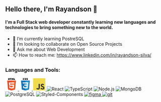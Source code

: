 ## Hello there, I'm Rayandson 👋
#### I'm a Full Stack web developer constantly learning new languages and technologies to bring something new to the world.


- 🌱 I’m currently learning PostreSQL
- 👯 I’m looking to collaborate on Open Source Projects
- 💬 Ask me about Web Development
- 📫 How to reach me: https://www.linkedin.com/in/rayandson-silva/

### Languages and Tools:
<p align="left"> <a href="https://www.w3.org/html/" target="_blank" rel="noreferrer"> <img src="https://raw.githubusercontent.com/devicons/devicon/master/icons/html5/html5-original-wordmark.svg" alt="html5" width="40" height="40"/> </a> <a href="https://www.w3schools.com/css/" target="_blank" rel="noreferrer"> <img src="https://raw.githubusercontent.com/devicons/devicon/master/icons/css3/css3-original-wordmark.svg" alt="css3" width="40" height="40"/> </a> <a href="https://developer.mozilla.org/en-US/docs/Web/JavaScript" target="_blank" rel="noreferrer"> <img src="https://raw.githubusercontent.com/devicons/devicon/master/icons/javascript/javascript-original.svg" alt="javascript" width="40" height="40"/> </a> <img height="40" src="https://user-images.githubusercontent.com/25181517/183897015-94a058a6-b86e-4e42-a37f-bf92061753e5.png" alt="React" title="React" />
  <img height="40" src="https://static-00.iconduck.com/assets.00/typescript-icon-icon-512x512-yh0yu3ta.png" alt="TypeScript" title="TypeScript" />
  <img height="40" src="https://cdn-icons-png.flaticon.com/512/919/919825.png" alt="Node.js" title="Node.js" />
    <img height="40" src="https://img.icons8.com/color/480/mongodb.png" alt="MongoDB" title="MongoDB" /> 
  <img height="40" src="https://upload.wikimedia.org/wikipedia/commons/thumb/2/29/Postgresql_elephant.svg/1200px-Postgresql_elephant.svg.png" alt="PostgreSQL" title="PostgreSQL" /> 
 <img height="40" src="https://raw.githubusercontent.com/styled-components/brand/master/styled-components.png" alt="Styled-Components" title="Styled-Components" /> <a href="https://www.figma.com/" target="_blank" rel="noreferrer"> <img src="https://www.vectorlogo.zone/logos/figma/figma-icon.svg" alt="figma" width="40" height="40"/> </a> <a href="https://git-scm.com/" target="_blank" rel="noreferrer"> <img src="https://www.vectorlogo.zone/logos/git-scm/git-scm-icon.svg" alt="git" width="40" height="40"/> </a></p>
